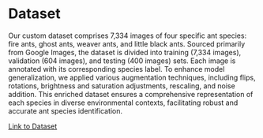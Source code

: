 # Dataset
Our custom dataset comprises 7,334 images of four specific ant species: fire ants, ghost ants, weaver ants, and little black ants. Sourced primarily from Google Images, the dataset is divided into training (7,334 images), validation (604 images), and testing (400 images) sets. Each image is annotated with its corresponding species label. To enhance model generalization, we applied various augmentation techniques, including flips, rotations, brightness and saturation adjustments, rescaling, and noise addition. This enriched dataset ensures a comprehensive representation of each species in diverse environmental contexts, facilitating robust and accurate ant species identification.

[Link to Dataset](https://drive.google.com/drive/folders/14os22RDsbu52OpKBlHvlMzfVnBV9K03t?usp=sharing)
